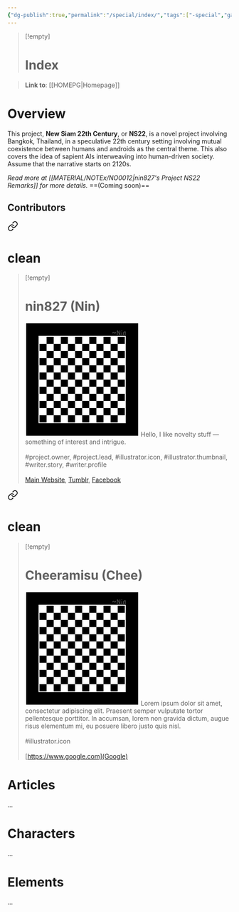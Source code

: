 ```yaml
---
{"dg-publish":true,"permalink":"/special/index/","tags":["-special","gardenEntry"]}
---
```


>[!empty]
> # Index

> **Link to**: [[HOMEPG\|Homepage]]

# Overview

This project, __New Siam 22th Century__, or __NS22__, is a novel project involving Bangkok, Thailand, in a speculative 22th century setting involving mutual coexistence between humans and androids as the central theme. This also covers the idea of sapient AIs interweaving into human-driven society. Assume that the narrative starts on 2120s.

_Read more at [[MATERIAL/NOTEx/NO0012\|nin827's Project NS22 Remarks]] for more details._
==(Coming soon)==

## Contributors


<div class="transclusion internal-embed is-loaded"><a class="markdown-embed-link" href="/resource/member/mb-001/#profile" aria-label="Open link"><svg xmlns="http://www.w3.org/2000/svg" width="24" height="24" viewBox="0 0 24 24" fill="none" stroke="currentColor" stroke-width="2" stroke-linecap="round" stroke-linejoin="round" class="svg-icon lucide-link"><path d="M10 13a5 5 0 0 0 7.54.54l3-3a5 5 0 0 0-7.07-7.07l-1.72 1.71"></path><path d="M14 11a5 5 0 0 0-7.54-.54l-3 3a5 5 0 0 0 7.07 7.07l1.71-1.71"></path></svg></a><div class="markdown-embed">

<div class="markdown-embed-title">

# clean

</div>


>[!empty]
> # nin827 (Nin)
> ![RESOURCE/ASSET/OTHER/PlaceholderIcon.png|icon](/img/user/RESOURCE/ASSET/OTHER/PlaceholderIcon.png) Hello, I like novelty stuff — something of interest and intrigue. <br><br>\#project.owner, \#project.lead, \#illustrator.icon, \#illustrator.thumbnail, \#writer.story, \#writer.profile  <br><br>[Main Website](https://nin827.github.io/), [Tumblr](https://www.tumblr.com/nin827), [Facebook](https://www.facebook.com/nin827) 

</div></div>


<div class="transclusion internal-embed is-loaded"><a class="markdown-embed-link" href="/resource/member/mb-002/#profile" aria-label="Open link"><svg xmlns="http://www.w3.org/2000/svg" width="24" height="24" viewBox="0 0 24 24" fill="none" stroke="currentColor" stroke-width="2" stroke-linecap="round" stroke-linejoin="round" class="svg-icon lucide-link"><path d="M10 13a5 5 0 0 0 7.54.54l3-3a5 5 0 0 0-7.07-7.07l-1.72 1.71"></path><path d="M14 11a5 5 0 0 0-7.54-.54l-3 3a5 5 0 0 0 7.07 7.07l1.71-1.71"></path></svg></a><div class="markdown-embed">

<div class="markdown-embed-title">

# clean

</div>


>[!empty]
> # Cheeramisu (Chee)
> ![RESOURCE/ASSET/OTHER/PlaceholderIcon.png|icon](/img/user/RESOURCE/ASSET/OTHER/PlaceholderIcon.png) Lorem ipsum dolor sit amet, consectetur adipiscing elit. Praesent semper vulputate tortor pellentesque porttitor. In accumsan, lorem non gravida dictum, augue risus elementum mi, eu posuere libero justo quis nisl. <br><br>\#illustrator.icon  <br><br>[https://www.google.com](Google) 

</div></div>


# Articles

...

# Characters

...

# Elements

...